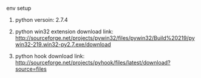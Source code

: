env setup

1. python versoin: 2.7.4

1. python win32 extension download link: http://sourceforge.net/projects/pywin32/files/pywin32/Build%20219/pywin32-219.win32-py2.7.exe/download

1. python hook download link: http://sourceforge.net/projects/pyhook/files/latest/download?source=files
